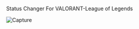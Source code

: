 Status Changer For VALORANT-League of Legends






![Capture](https://user-images.githubusercontent.com/87618221/159000593-937d1924-5929-4443-a74c-bbb5264a3571.PNG)
